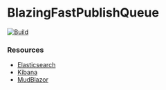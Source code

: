 # BlazingFastPublishQueue

[![Build](https://github.com/Shiqan/BlazingFastPublishQueue/actions/workflows/build.yml/badge.svg)](https://github.com/Shiqan/BlazingFastPublishQueue/actions/workflows/build.yml)

### Resources
* [Elasticsearch](https://www.elastic.co/elasticsearch/)
* [Kibana](https://www.elastic.co/kibana)
* [MudBlazor](https://mudblazor.com/)
